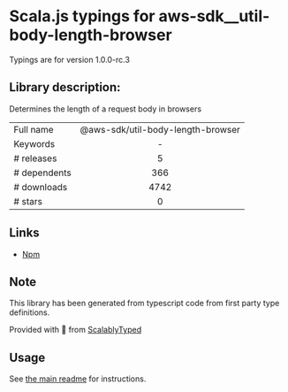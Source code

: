 
# Scala.js typings for aws-sdk__util-body-length-browser

Typings are for version 1.0.0-rc.3

## Library description:
Determines the length of a request body in browsers

|                    |                 |
| ------------------ | :-------------: |
| Full name          | @aws-sdk/util-body-length-browser |
| Keywords           | - |
| # releases         | 5 |
| # dependents       | 366 |
| # downloads        | 4742 |
| # stars            | 0 |

## Links
- [Npm](https://www.npmjs.com/package/%40aws-sdk%2Futil-body-length-browser)
    


## Note
This library has been generated from typescript code from first party type definitions.

Provided with :purple_heart: from [ScalablyTyped](https://github.com/oyvindberg/ScalablyTyped)

## Usage
See [the main readme](../../readme.md) for instructions.


